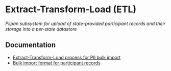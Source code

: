 # Extract-Transform-Load (ETL)

*Piipan subsystem for upload of state-provided participant records and their storage into a per-state datastore*

## Documentation

* [Extract-Transform-Load process for PII bulk import](./docs/etl.md)
* [Bulk import format for participant records](./docs/bulk-import.md)
